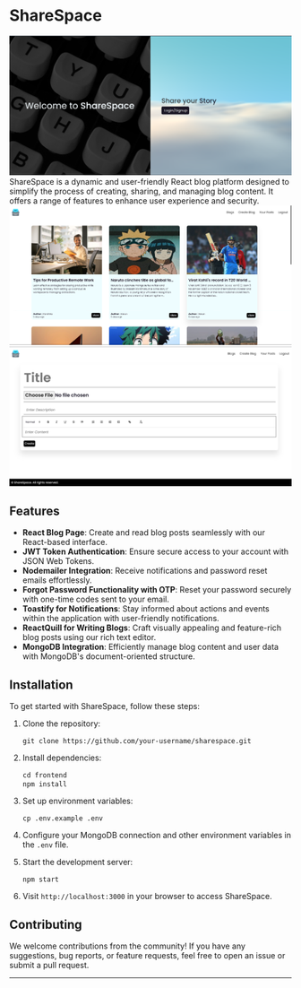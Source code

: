 # ShareSpace
![alt text](image-3.png)
ShareSpace is a dynamic and user-friendly React blog platform designed to simplify the process of creating, sharing, and managing blog content. It offers a range of features to enhance user experience and security.
![alt text](image-2.png)
![alt text](image-1.png)
## Features

- **React Blog Page**: Create and read blog posts seamlessly with our React-based interface.
- **JWT Token Authentication**: Ensure secure access to your account with JSON Web Tokens.
- **Nodemailer Integration**: Receive notifications and password reset emails effortlessly.
- **Forgot Password Functionality with OTP**: Reset your password securely with one-time codes sent to your email.
- **Toastify for Notifications**: Stay informed about actions and events within the application with user-friendly notifications.
- **ReactQuill for Writing Blogs**: Craft visually appealing and feature-rich blog posts using our rich text editor.
- **MongoDB Integration**: Efficiently manage blog content and user data with MongoDB's document-oriented structure.

## Installation

To get started with ShareSpace, follow these steps:

1. Clone the repository:
   ```
   git clone https://github.com/your-username/sharespace.git
   ```

2. Install dependencies:
   ```
   cd frontend
   npm install
   ```

3. Set up environment variables:
   ```
   cp .env.example .env
   ```

4. Configure your MongoDB connection and other environment variables in the `.env` file.

5. Start the development server:
   ```
   npm start
   ```

6. Visit `http://localhost:3000` in your browser to access ShareSpace.

## Contributing

We welcome contributions from the community! If you have any suggestions, bug reports, or feature requests, feel free to open an issue or submit a pull request.

---